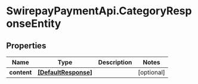 # SwirepayPaymentApi.CategoryResponseEntity

## Properties
Name | Type | Description | Notes
------------ | ------------- | ------------- | -------------
**content** | [**[DefaultResponse]**](DefaultResponse.md) |  | [optional] 
